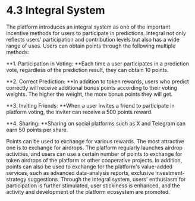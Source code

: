 # 4.3 Integral System

The platform introduces an integral system as one of the important incentive methods for users to participate in predictions. Integral not only reflects users' participation and contribution levels but also has a wide range of uses. Users can obtain points through the following multiple methods:

**1. Participation in Voting: **Each time a user participates in a prediction vote, regardless of the prediction result, they can obtain 10 points.

**2. Correct Prediction: **In addition to token rewards, users who predict correctly will receive additional bonus points according to their voting weights. The higher the weight, the more bonus points they will get.

**3. Inviting Friends: **When a user invites a friend to participate in platform voting, the inviter can receive a 500 points reward.

**4. Sharing: **Sharing on social platforms such as X and Telegram can earn 50 points per share.

Points can be used to exchange for various rewards. The most attractive one is to exchange for airdrops. The platform regularly launches airdrop activities, and users can use a certain number of points to exchange for token airdrops of the platform or other cooperative projects. In addition, points can also be used to exchange for the platform's value-added services, such as advanced data-analysis reports, exclusive investment-strategy suggestions. Through the integral system, users' enthusiasm for participation is further stimulated, user stickiness is enhanced, and the activity and development of the platform ecosystem are promoted.

